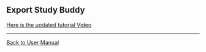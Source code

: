 ## Export Study Buddy ##

[Here is the updated tutorial Video](http://studybuddy-triplethreat.googlecode.com/files/addBuddy.avi)



---

[Back to User Manual](updatedUserManual.md)